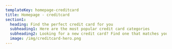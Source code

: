 ```yaml
---
templateKey: homepage-creditcard
title: Homepage - creditcard
section1:
  heading: Find the perfect credit card for you
  subheading1: Here are the most popular credit card categories
  subheading2: Looking for a new credit card? Find one that matches your lifestyle.
  image: /img/creditcard-hero.png
---
```

